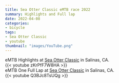 ```yaml
---
title: Sea Otter Classic eMTB race 2022
summary: Highlights and Full lap
date: 2022-04-08
categories:
- bicycle
tags:
- Sea Otter Classic
- youtube
thumbnail: "images/YouTube.png"
---
```


eMTB Highlights at [Sea Otter Classic](https://www.seaotterclassic.com) in Salinas, CA.  
{{< youtube zKrPfF7W8HA >}}
<br>
eMTB One Full Lap at [Sea Otter Classic](https://www.seaotterclassic.com) in Salinas, CA.  
{{< youtube Q3BJc8TsUQg >}}
